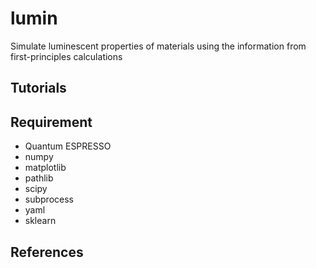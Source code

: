 # lumin
Simulate luminescent properties of materials using the information from first-principles calculations

## Tutorials


## Requirement
- Quantum ESPRESSO
- numpy
- matplotlib
- pathlib
- scipy
- subprocess
- yaml
- sklearn

## References
